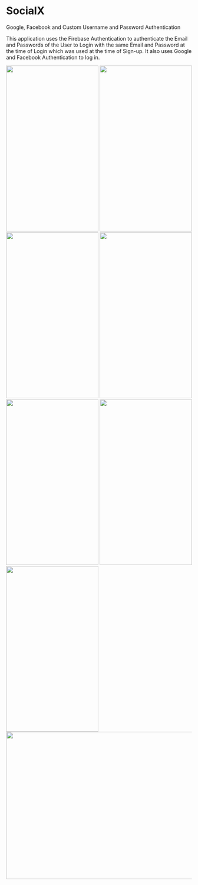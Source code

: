 # SocialX
Google, Facebook and Custom Username and Password Authentication

This application uses the Firebase Authentication to authenticate the Email and Passwords of the User to Login with the same Email and Password at the time of Login which was used at the time of Sign-up.
It also uses Google and Facebook Authentication to log in.


<img src="https://user-images.githubusercontent.com/88547954/132351687-49dda033-807c-4719-9410-fb9670edd2ec.jpeg" width="250" height="450"/>
<img src="https://user-images.githubusercontent.com/88547954/132351759-dbd18a4b-3e8d-4487-aad8-03d0a0d49d7c.jpeg" width="250" height="450"/>
<img src="https://user-images.githubusercontent.com/88547954/132351890-d9ea1045-6e80-4906-baba-b93390771812.jpeg" width="250" height="450"/>
<img src="https://user-images.githubusercontent.com/88547954/132351922-085233ed-d7d0-447f-a2c8-c36dfa645641.jpeg" width="250" height="450"/>
<img src="https://user-images.githubusercontent.com/88547954/132351942-c7dd9108-550c-4b62-89ad-4a461a4470e1.jpeg" width="250" height="450"/>
<img src="https://user-images.githubusercontent.com/88547954/132351979-30d4c81a-d88e-49e9-a722-eb923f472707.jpeg" width="250" height="450"/>
<img src="https://user-images.githubusercontent.com/88547954/132352000-72807923-37a1-45f0-80ea-ee463539e2c4.jpeg" width="250" height="450"/>
<img src="https://user-images.githubusercontent.com/88547954/132354232-795aa914-1132-4114-9ccf-3d29ec6f35c6.png" width="900" height="400"/>
